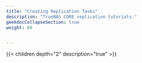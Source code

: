 ```yaml
---
title: "Creating Replication Tasks"
description: "TrueNAS CORE replication tutorials."
geekdocCollapseSection: true
weight: 60


---
```


{{< children depth="2" description="true" >}} 
